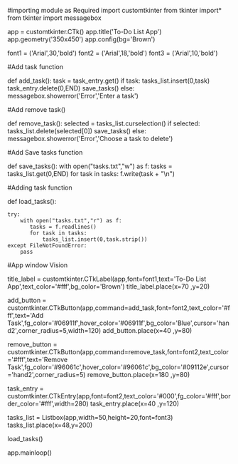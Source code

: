 #importing module as Required 
import customtkinter
from tkinter import*
from tkinter import messagebox

app = customtkinter.CTk()
app.title('To-Do List App')
app.geometry('350x450')
app.config(bg='Brown')


font1 = ('Arial',30,'bold')
font2 = ('Arial',18,'bold')
font3 = ('Arial',10,'bold')

#Add task function

def add_task():
    task = task_entry.get()
    if task:
        tasks_list.insert(0,task)
        task_entry.delete(0,END)
        save_tasks()
    else:
        messagebox.showerror('Error','Enter a task')    


#Add remove task()

def remove_task():
    selected = tasks_list.curselection()
    if selected:
        tasks_list.delete(selected[0])
        save_tasks()
    else:
        messagebox.showerror('Error','Choose a task to delete')

#Add Save tasks function

def save_tasks():
    with open("tasks.txt","w") as f:
        tasks = tasks_list.get(0,END)
        for task in tasks:
            f.write(task + "\n")   


#Adding task function 

def load_tasks():

    try:
        with open("tasks.txt","r") as f:
           tasks = f.readlines()
           for task in tasks:
               tasks_list.insert(0,task.strip())
    except FileNotFoundError:
        pass  

#App window Vision

title_label = customtkinter.CTkLabel(app,font=font1,text='To-Do List App',text_color='#fff',bg_color='Brown')
title_label.place(x=70 ,y=20)

add_button = customtkinter.CTkButton(app,command=add_task,font=font2,text_color='#fff',text='Add Task',fg_color='#06911f',hover_color='#06911f',bg_color='Blue',cursor='hand2',corner_radius=5,width=120)
add_button.place(x=40 ,y=80)

remove_button = customtkinter.CTkButton(app,command=remove_task,font=font2,text_color='#fff',text='Remove Task',fg_color='#96061c',hover_color='#96061c',bg_color='#09112e',cursor='hand2',corner_radius=5)
remove_button.place(x=180 ,y=80)

task_entry = customtkinter.CTkEntry(app,font=font2,text_color='#000',fg_color='#fff',border_color='#fff',width=280)
task_entry.place(x=40 ,y=120)

tasks_list = Listbox(app,width=50,height=20,font=font3)
tasks_list.place(x=48,y=200)

load_tasks()

app.mainloop()
